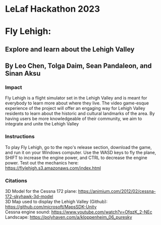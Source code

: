 # LeLaf Hackathon 2023
# Fly Lehigh: 
## Explore and learn about the Lehigh Valley
## By Leo Chen, Tolga Daim, Sean Pandaleon, and Sinan Aksu

### Impact
Fly Lehigh is a flight simulator set in the Lehigh Valley and is meant for everybody to learn more about where they live. The
video game-esque experience of the project will offer an engaging way for Lehigh Valley residents to learn about the historic
and cultural landmarks of the area. By having users be more knowledgeable of their community, we aim to integrate and unite the 
Lehigh Valley 

### Instructions
To play Fly Lehigh, go to the repo's release section, download the game, and run it on your Windows computer.
Use the WASD keys to fly the plane, SHIFT to increase the engine power, and CTRL to decrease the engine power.
Test out the mechanics here: https://flylehigh.s3.amazonaws.com/index.html

### Citations
3D Model for the Cessna 172 plane: https://animium.com/2012/02/cessna-172-skyhawk-3d-model  
3D Map used to display the Lehigh Valley (Github): https://github.com/microsoft/MapsSDK-Unity  
Cessna engine sound: https://www.youtube.com/watch?v=OfqzK_2-NEc  
Landscape: https://polyhaven.com/a/kloppenheim_06_puresky
